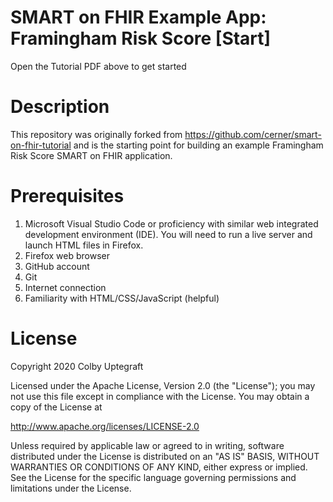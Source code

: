 # SMART on FHIR Example App: Framingham Risk Score [Start]
Open the Tutorial PDF above to get started

# Description
This repository was originally forked from https://github.com/cerner/smart-on-fhir-tutorial and is the starting point for building an example Framingham Risk Score SMART on FHIR application.

# Prerequisites
1) Microsoft Visual Studio Code or proficiency with similar web integrated development environment (IDE). You will need to run a live server and launch HTML files in Firefox.
2) Firefox web browser
3) GitHub account
4) Git
5) Internet connection
6) Familiarity with HTML/CSS/JavaScript (helpful)

# License
Copyright 2020 Colby Uptegraft

Licensed under the Apache License, Version 2.0 (the "License"); you may not use this file except in compliance with the License. You may obtain a copy of the License at

http://www.apache.org/licenses/LICENSE-2.0

Unless required by applicable law or agreed to in writing, software distributed under the License is distributed on an "AS IS" BASIS, WITHOUT WARRANTIES OR CONDITIONS OF ANY KIND, either express or implied. See the License for the specific language governing permissions and limitations under the License.
